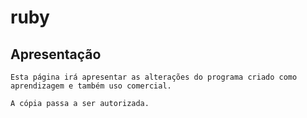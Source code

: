 # ruby

## Apresentação

`Esta página irá apresentar as alterações do programa criado como aprendizagem e também uso comercial.`

`A cópia passa a ser autorizada.`